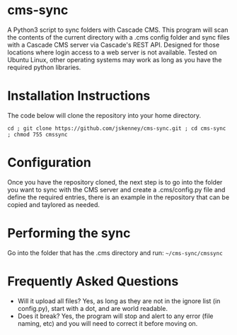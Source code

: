 # cms-sync
A Python3 script to sync folders with Cascade CMS.  This program will scan the contents of the current directory with a .cms config folder and sync files with a Cascade CMS server via Cascade's REST API.  Designed for those locations where login access to a web server is not available.  Tested on Ubuntu Linux, other operating systems may work as long as you have the required python libraries.

# Installation Instructions
The code below will clone the repository into your home directory.

`cd ;
git clone https://github.com/jskenney/cms-sync.git ;
cd cms-sync ;
chmod 755 cmssync`

# Configuration
Once you have the repository cloned, the next step is to go into the folder you want to sync with the CMS server and create a .cms/config.py file and define the required entries, there is an example in the repository that can be copied and taylored as needed.

# Performing the sync
Go into the folder that has the .cms directory and run:
`~/cms-sync/cmssync`

# Frequently Asked Questions
- Will it upload all files?  Yes, as long as they are not in the ignore list (in config.py), start with a dot, and are world readable.
- Does it break?  Yes, the program will stop and alert to any error (file naming, etc) and you will need to correct it before moving on.
